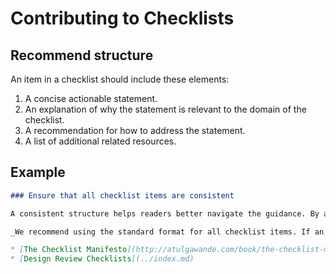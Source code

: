 # Contributing to Checklists

## Recommend structure
An item in a checklist should include these elements:
1. A concise actionable statement.
2. An explanation of why the statement is relevant to the domain of the checklist.
3. A recommendation for how to address the statement.
4. A list of additional related resources.

## Example

``` markdown
### Ensure that all checklist items are consistent

A consistent structure helps readers better navigate the guidance. By applying these rules to all checklist items we maintain a higher level of quality. The standard structure makes it easier for others to contribute.

_We recommend using the standard format for all checklist items. If an item doesn't fit the structure, exceptions should be discussed and approved by the content development team._

* [The Checklist Manifesto](http://atulgawande.com/book/the-checklist-manifesto/) by Atul Gawande
* [Design Review Checklists](../index.md)
```